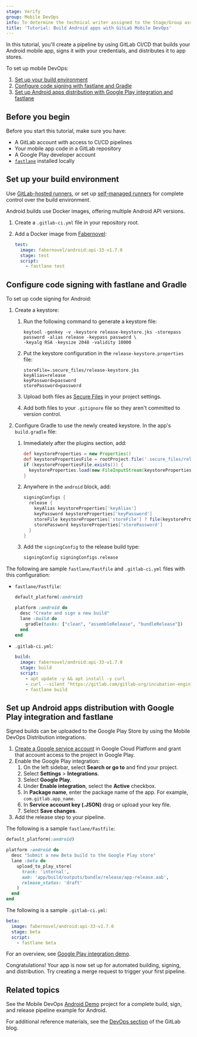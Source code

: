 ```yaml
---
stage: Verify
group: Mobile DevOps
info: To determine the technical writer assigned to the Stage/Group associated with this page, see https://handbook.gitlab.com/handbook/product/ux/technical-writing/#assignments
title: 'Tutorial: Build Android apps with GitLab Mobile DevOps'
---
```


In this tutorial, you'll create a pipeline by using GitLab CI/CD that builds your Android mobile app,
signs it with your credentials, and distributes it to app stores.

To set up mobile DevOps:

1. [Set up your build environment](#set-up-your-build-environment)
1. [Configure code signing with fastlane and Gradle](#configure-code-signing-with-fastlane-and-gradle)
1. [Set up Android apps distribution with Google Play integration and fastlane](#set-up-android-apps-distribution-with-google-play-integration-and-fastlane)

## Before you begin

Before you start this tutorial, make sure you have:

- A GitLab account with access to CI/CD pipelines
- Your mobile app code in a GitLab repository
- A Google Play developer account
- [`fastlane`](https://fastlane.tools) installed locally

## Set up your build environment

Use [GitLab-hosted runners](../runners/_index.md),
or set up [self-managed runners](https://docs.gitlab.com/runner/#use-self-managed-runners)
for complete control over the build environment.

Android builds use Docker images, offering multiple Android API versions.

1. Create a `.gitlab-ci.yml` file in your repository root.
1. Add a Docker image from [Fabernovel](https://hub.docker.com/r/fabernovel/android/tags):

   ```yaml
   test:
     image: fabernovel/android:api-33-v1.7.0
     stage: test
     script:
       - fastlane test
   ```

## Configure code signing with fastlane and Gradle

To set up code signing for Android:

1. Create a keystore:

   1. Run the following command to generate a keystore file:

      ```shell
      keytool -genkey -v -keystore release-keystore.jks -storepass password -alias release -keypass password \
      -keyalg RSA -keysize 2048 -validity 10000
      ```

   1. Put the keystore configuration in the `release-keystore.properties` file:

      ```plaintext
      storeFile=.secure_files/release-keystore.jks
      keyAlias=release
      keyPassword=password
      storePassword=password
      ```

   1. Upload both files as [Secure Files](../secure_files/_index.md) in your project settings.
   1. Add both files to your `.gitignore` file so they aren't committed to version control.
1. Configure Gradle to use the newly created keystore. In the app's `build.gradle` file:

   1. Immediately after the plugins section, add:

      ```gradle
      def keystoreProperties = new Properties()
      def keystorePropertiesFile = rootProject.file('.secure_files/release-keystore.properties')
      if (keystorePropertiesFile.exists()) {
        keystoreProperties.load(new FileInputStream(keystorePropertiesFile))
      }
      ```

   1. Anywhere in the `android` block, add:

      ```gradle
      signingConfigs {
        release {
          keyAlias keystoreProperties['keyAlias']
          keyPassword keystoreProperties['keyPassword']
          storeFile keystoreProperties['storeFile'] ? file(keystoreProperties['storeFile']) : null
          storePassword keystoreProperties['storePassword']
        }
      }
      ```

   1. Add the `signingConfig` to the release build type:

      ```gradle
      signingConfig signingConfigs.release
      ```

The following are sample `fastlane/Fastfile` and `.gitlab-ci.yml` files with this configuration:

- `fastlane/Fastfile`:

  ```ruby
  default_platform(:android)

  platform :android do
    desc "Create and sign a new build"
    lane :build do
      gradle(tasks: ["clean", "assembleRelease", "bundleRelease"])
    end
  end
  ```

- `.gitlab-ci.yml`:

  ```yaml
  build:
    image: fabernovel/android:api-33-v1.7.0
    stage: build
    script:
      - apt update -y && apt install -y curl
      - curl --silent "https://gitlab.com/gitlab-org/incubation-engineering/mobile-devops/download-secure-files/-/raw/main/installer" | bash
      - fastlane build
  ```

## Set up Android apps distribution with Google Play integration and fastlane

Signed builds can be uploaded to the Google Play Store by using the Mobile DevOps Distribution integrations.

1. [Create a Google service account](https://docs.fastlane.tools/actions/supply/#setup) in Google Cloud Platform and grant that account access to the project in Google Play.
1. Enable the Google Play integration:
   1. On the left sidebar, select **Search or go to** and find your project.
   1. Select **Settings** > **Integrations**.
   1. Select **Google Play**.
   1. Under **Enable integration**, select the **Active** checkbox.
   1. In **Package name**, enter the package name of the app. For example, `com.gitlab.app_name`.
   1. In **Service account key (.JSON)** drag or upload your key file.
   1. Select **Save changes**.
1. Add the release step to your pipeline.

The following is a sample `fastlane/Fastfile`:

```ruby
default_platform(:android)

platform :android do
  desc "Submit a new Beta build to the Google Play store"
  lane :beta do
    upload_to_play_store(
      track: 'internal',
      aab: 'app/build/outputs/bundle/release/app-release.aab',
      release_status: 'draft'
    )
  end
end
```

The following is a sample `.gitlab-ci.yml`:

```yaml
beta:
  image: fabernovel/android:api-33-v1.7.0
  stage: beta
  script:
    - fastlane beta
```

<i class="fa fa-youtube-play youtube" aria-hidden="true"></i>
For an overview, see [Google Play integration demo](https://youtu.be/Fxaj3hna4uk).

Congratulations! Your app is now set up for automated building, signing, and distribution. Try creating
a merge request to trigger your first pipeline.

## Related topics

See the Mobile DevOps [Android Demo](https://gitlab.com/gitlab-org/incubation-engineering/mobile-devops/demo-projects/android_demo)
project for a complete build, sign, and release pipeline example for Android.

For additional reference materials, see the [DevOps section](https://about.gitlab.com/blog/categories/devops/) of the GitLab blog.

